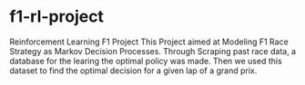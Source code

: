 # f1-rl-project
Reinforcement Learning F1 Project
This Project aimed at Modeling F1 Race Strategy as Markov Decision Processes. 
Through Scraping past race data, a database for the learing the optimal policy was made.
Then we used this dataset to find the optimal decision for a given lap of a grand prix. 
